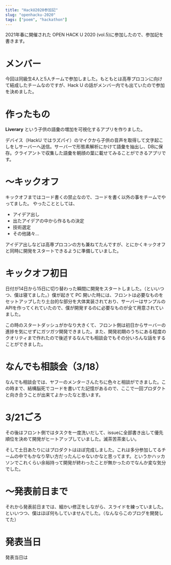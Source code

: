 ```yaml
---
title: "HackU2020参加記"
slug: "openhacku-2020"
tags: ["poem", "hackathon"]
---
```


2021年春に開催された OPEN HACK U 2020 (vol.5)に参加したので、参加記を書きます。

# メンバー

今回は同級生4人と5人チームで参加しました。もともとは高専プロコンに向けて結成したチームなのですが、Hack U の話がメンバー内でも出ていたので参加を決めました。


# 作ったもの

**Liverary** という子供の語彙の増加を可視化するアプリを作りました。

デバイス（HackU ではラズパイ）のマイクから子供の音声を取得して文字起こしをしサーバーへ送信。サーバーで形態素解析にかけて語彙を抽出し、DBに保存。クライアントで収集した語彙を朝顔の葉に載せてみることができるアプリです。


# ～キックオフ

キックオフまではコード書くの禁止なので、コードを書く以外の事をチームでやってました。
やったこととしては、

- アイデア出し
- 出たアイデアの中から作るもの決定
- 技術選定
- その他諸々...

アイデア出しなどは高専プロコンの方も兼ねてたんですが、とにかくキックオフと同時に開発をスタートできるように準備していました。

# キックオフ初日

日付が14日から15日に切り替わった瞬間に開発をスタートしました。（といいつつ、僕は寝てました。）僕が起きて PC 開いた時には、フロントは必要なものをセットアップしたり土台的な部分を大体実装されており、サーバーはサンプルの APIを作ってくれていたので、僕が開発するのに必要なものが全て用意されていました。

この時のスタートダッシュがかなり大きくて、フロント側は初日からサーバーの進捗を気にせずにガツガツ開発できました。また、開発初期のうちにある程度のクオリティまで作れたので後述するなんでも相談会でもその分いろんな話をすることができました。

# なんでも相談会（3/18）

なんでも相談会では、ヤフーのメンターさんたちに色々と相談ができました。この時まで、結構脳死でコードを書いてた記憶があるので、ここで一回プロダクトと向き合うことが出来てよかったなと思います。

# 3/21ごろ

その後はフロント側ではタスクを一度洗いだして、issueに全部書き出して優先順位を決めて開発がヒートアップしていました。滅茶苦茶楽しい。

そして土日あたりにはプロダクトはほぼ完成しました。これは多分参加してるチームの中でもかなり早い方だったんじゃないかなと思ってます。というかハッカソンでこれくらい余裕持って開発が終わったことが無かったのでなんか変な気分でした。

# ～発表前日まで

それから発表前日までは、細かい修正をしながら、スライドを練っていました。といいつつ、僕はほぼ何もしていませんでした。（なんならこのブログを開発してた）

# 発表当日

発表当日は